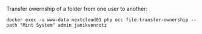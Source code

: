 Transfer owernship of a folder from one user to another:

`docker exec -u www-data nextcloud01 php occ file:transfer-ownership --path "Mint System" admin janikvonrotz`